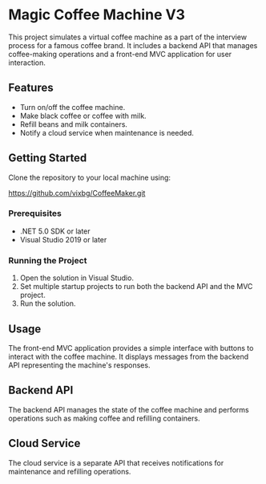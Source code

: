 # Magic Coffee Machine V3

This project simulates a virtual coffee machine as a part of the interview process for a famous coffee brand.
It includes a backend API that manages coffee-making operations and a front-end MVC application for user interaction.

## Features

- Turn on/off the coffee machine.
- Make black coffee or coffee with milk.
- Refill beans and milk containers.
- Notify a cloud service when maintenance is needed.

## Getting Started

Clone the repository to your local machine using:

https://github.com/vixbg/CoffeeMaker.git

### Prerequisites

- .NET 5.0 SDK or later
- Visual Studio 2019 or later

### Running the Project

1. Open the solution in Visual Studio.
2. Set multiple startup projects to run both the backend API and the MVC project.
3. Run the solution.

## Usage

The front-end MVC application provides a simple interface with buttons to interact with the coffee machine. 
It displays messages from the backend API representing the machine's responses.

## Backend API

The backend API manages the state of the coffee machine and performs operations such as making coffee and refilling containers.

## Cloud Service

The cloud service is a separate API that receives notifications for maintenance and refilling operations.


